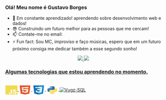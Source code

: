 ### Olá! Meu nome é Gustavo Borges

- 🌱 Em constante aprendizado! aprendendo sobre desenvolvimento web e dados!
- 😎 Construindo um futuro melhor para as pessoas que me cercam!
- 📫 Contate-me no email: 
- ⚡ Fun fact: Sou MC, improviso e faço músicas, espero que em um futuro próximo consiga me dedicar também a esse segundo sonho!

<div align="center">
  <a href="https://github.com/Vugz">
  <img height="180em" src="https://github-readme-stats.vercel.app/api?username=vugz&show_icons=true&theme=tokyonight&include_all_commits=true&count_private=true"/>
  <img height="180em" src="https://github-readme-stats.vercel.app/api/top-langs/?username=vugz&layout=compact&langs_count=7&theme=tokyonight"/>
</div>
  
  ###   Algumas tecnologias que estou aprendendo no momento.
  
  <div style="display: inline_block"><br>
  <img align="center" alt="Vugz-Js" height="30" width="40" src="https://raw.githubusercontent.com/devicons/devicon/master/icons/javascript/javascript-plain.svg">
  <img align="center" alt="Vugz-HTML" height="30" width="40" src="https://raw.githubusercontent.com/devicons/devicon/master/icons/html5/html5-original.svg">
  <img align="center" alt="Vugz-CSS" height="30" width="40" src="https://raw.githubusercontent.com/devicons/devicon/master/icons/css3/css3-original.svg">
  <img align="center" alt="Vugz-Python" height="30" width="40" src="https://raw.githubusercontent.com/devicons/devicon/master/icons/python/python-original.svg">
    <img align="center" alt="Vugz-SQL" height="30" width="40" src="https://raw.githubusercontent.com/devicons/devicon/master/icons/python/sql-original.svg">
 
